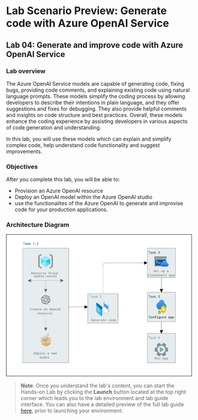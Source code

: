 # Lab Scenario Preview: Generate code with Azure OpenAI Service

## Lab 04: Generate and improve code with Azure OpenAI Service

### Lab overview

The Azure OpenAI Service models are capable of generating code, fixing bugs, providing code comments, and explaining existing code using natural language prompts. These models simplify the coding process by allowing developers to describe their intentions in plain language, and they offer suggestions and fixes for debugging. They also provide helpful comments and insights on code structure and best practices. Overall, these models enhance the coding experience by assisting developers in various aspects of code generation and understanding.

In this lab, you will use these models which can explain and simplify complex code, help understand code functionality and suggest improvements.

### Objectives

After you complete this lab, you will be able to:

-   Provision an Azure OpenAI resource
-   Deploy an OpenAI model within the Azure OpenAI studio
-   use the functionalites of the Azure OpenAI to generate and improvise code for your production applications.
 
### Architecture Diagram

  ![](media/lab-04-ad.PNG "Architecture Diagram")

>**Note**: Once you understand the lab's content, you can start the Hands-on Lab by clicking the **Launch** button located at the top right corner which leads you to the lab environment and lab guide interface. You can also have a detailed preview of the full lab guide [here](https://experience.cloudlabs.ai/#/labguidepreview/8c864460-77ba-476f-8015-f0970030a802), prior to launching your environment.
